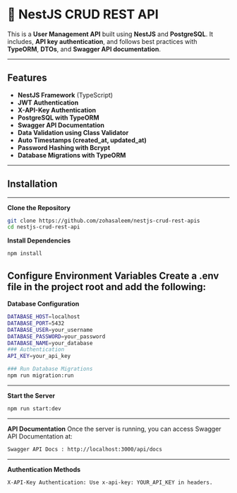 # 🚀 NestJS CRUD REST API

This is a **User Management API** built using **NestJS** and **PostgreSQL**. It includes, **API key authentication**, and follows best practices with **TypeORM**, **DTOs**, and **Swagger API documentation**.

---

##  **Features**
- **NestJS Framework** (TypeScript)
- **JWT Authentication**
- **X-API-Key Authentication**
- **PostgreSQL with TypeORM**
- **Swagger API Documentation**
- **Data Validation using Class Validator**
- **Auto Timestamps (created_at, updated_at)**
- **Password Hashing with Bcrypt**
- **Database Migrations with TypeORM**

---

##  Installation

---

 **Clone the Repository**
```sh
git clone https://github.com/zohasaleem/nestjs-crud-rest-apis
cd nestjs-crud-rest-api
```

**Install Dependencies**
```sh
npm install
```

**Configure Environment Variables**
Create a .env file in the project root and add the following:
----

**Database Configuration**
```sh
DATABASE_HOST=localhost
DATABASE_PORT=5432
DATABASE_USER=your_username
DATABASE_PASSWORD=your_password
DATABASE_NAME=your_database
### Authentication
API_KEY=your_api_key

### Run Database Migrations
npm run migration:run
```
---

**Start the Server**
```sh
npm run start:dev
```
---

**API Documentation**
Once the server is running, you can access Swagger API Documentation at:
```sh
Swagger API Docs : http://localhost:3000/api/docs
```
--- 

**Authentication Methods**
```sh
X-API-Key Authentication: Use x-api-key: YOUR_API_KEY in headers.
```
